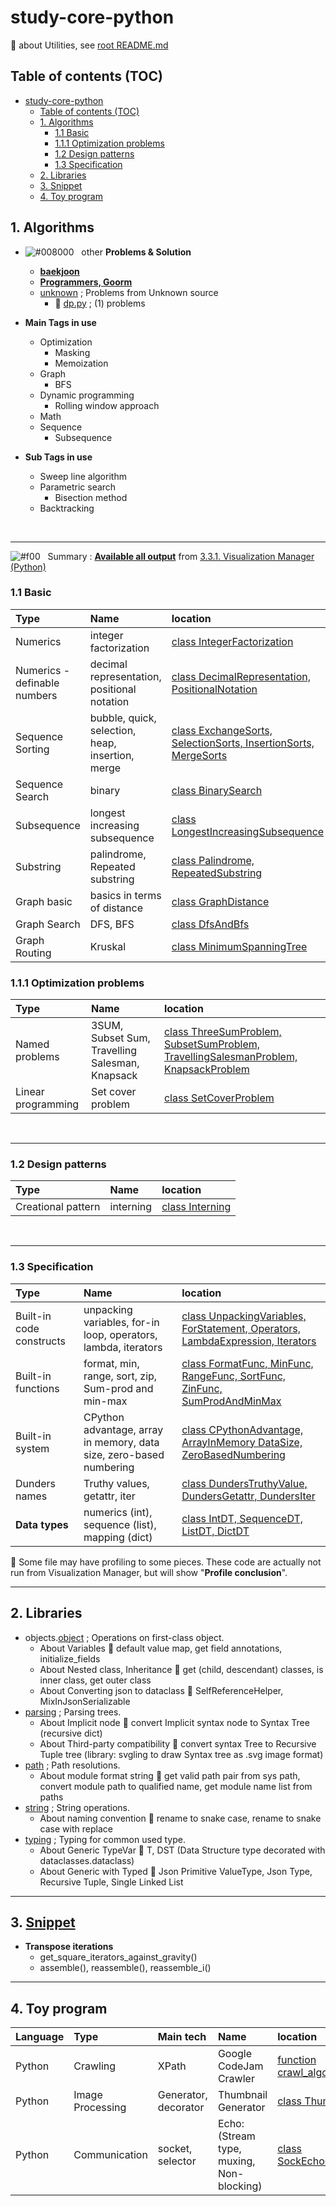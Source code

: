 # study-core-python

📝 about Utilities, see [root README.md](../../README.md#31-python-utilities)

## Table of contents (TOC)

- [study-core-python](#study-core-python)
  - [Table of contents (TOC)](#table-of-contents-toc)
  - [1. Algorithms](#1-algorithms)
    - [1.1 Basic](#11-basic)
    - [1.1.1 Optimization problems](#111-optimization-problems)
    - [1.2 Design patterns](#12-design-patterns)
    - [1.3 Specification](#13-specification)
  - [2. Libraries](#2-libraries)
  - [3. Snippet](#3-snippet)
  - [4. Toy program](#4-toy-program)

## 1. Algorithms

- ![#008000](https://placehold.co/15x15/008000/008000.png) &nbsp; other **Problems & Solution**

  - [**baekjoon**](wbfw109/algorithms/baekjoon/README.md)
  - [**Programmers, Goorm**](wbfw109/algorithms/_pratice/README.md)
  - [unknown](wbfw109/algorithms/unknown/) ; Problems from Unknown source
    - 📝 [dp.py](wbfw109/algorithms/unknown/dp.py) ; (1) problems

- **Main Tags in use**

  - Optimization
    - Masking
    - Memoization
  - Graph
    - BFS
  - Dynamic programming
    - Rolling window approach
  - Math
  - Sequence
    - Subsequence

- **Sub Tags in use**
  - Sweep line algorithm
  - Parametric search
    - Bisection method
  - Backtracking

&nbsp;

---

![#f00](https://placehold.co/15x15/f00/f00.png) &nbsp; Summary : **[Available all output](https://wbfw109.github.io/visualization_manager/ipython_central_control.html)** from [3.3.1. Visualization Manager (Python)](../../README.md#331-visualization-manager-python)

### 1.1 Basic

| Type                         | Name                                             | location                                                                                                        |
| :--------------------------- | :----------------------------------------------- | :-------------------------------------------------------------------------------------------------------------- |
| Numerics                     | integer factorization                            | [class IntegerFactorization](wbfw109/labs/basics/numerics/factorization.py#L19)                                 |
| Numerics - definable numbers | decimal representation, positional notation      | [class DecimalRepresentation, PositionalNotation](wbfw109/labs/basics/numerics/rational_number.py#L19)          |
| Sequence Sorting             | bubble, quick, selection, heap, insertion, merge | [class ExchangeSorts, SelectionSorts, InsertionSorts, MergeSorts](wbfw109/labs/basics/sequences/sorting.py#L26) |
| Sequence Search              | binary                                           | [class BinarySearch](wbfw109/labs/basics/sequences/search.py#L47)                                               |
| Subsequence                  | longest increasing subsequence                   | [class LongestIncreasingSubsequence](wbfw109/labs/basics/sequences/subsequence.py#L21)                          |
| Substring                    | palindrome, Repeated substring                   | [class Palindrome, RepeatedSubstring](wbfw109/labs/basics/sequences/substrings.py#L21)                          |
| Graph basic                  | basics in terms of distance                      | [class GraphDistance](wbfw109/labs/basics/graphs/basic.py#L104)                                                 |
| Graph Search                 | DFS, BFS                                         | [class DfsAndBfs](wbfw109/labs/basics/graphs/search.py#L89)                                                     |
| Graph Routing                | Kruskal                                          | [class MinimumSpanningTree](wbfw109/labs/basics/graphs/routing.py#L102)                                         |

### 1.1.1 Optimization problems

| Type               | Name                                            | location                                                                                                                                       |
| :----------------- | :---------------------------------------------- | :--------------------------------------------------------------------------------------------------------------------------------------------- |
| Named problems     | 3SUM, Subset Sum, Travelling Salesman, Knapsack | [class ThreeSumProblem, SubsetSumProblem, TravellingSalesmanProblem, KnapsackProblem](wbfw109/labs/basics/optimizations/named_problems.py#L48) |
| Linear programming | Set cover problem                               | [class SetCoverProblem](wbfw109/labs/basics/optimizations/linear_programming.py#L57)                                                           |

&nbsp;

---

### 1.2 Design patterns

| Type               | Name      | location                                               |
| :----------------- | :-------- | :----------------------------------------------------- |
| Creational pattern | interning | [class Interning](wbfw109/labs/design_patterns.py#L18) |

&nbsp;

---

### 1.3 Specification

| Type                     | Name                                                                | location                                                                                                                       |
| :----------------------- | :------------------------------------------------------------------ | :----------------------------------------------------------------------------------------------------------------------------- |
| Built-in code constructs | unpacking variables, for-in loop, operators, lambda, iterators      | [class UnpackingVariables, ForStatement, Operators, LambdaExpression, Iterators](wbfw109/labs/builtins/code_constructs.py#L24) |
| Built-in functions       | format, min, range, sort, zip, Sum-prod and min-max                 | [class FormatFunc, MinFunc, RangeFunc, SortFunc, ZinFunc, SumProdAndMinMax](wbfw109/labs/builtins/functions.py#L18)            |
| Built-in system          | CPython advantage, array in memory, data size, zero-based numbering | [class CPythonAdvantage, ArrayInMemory DataSize, ZeroBasedNumbering](wbfw109/labs/builtins/system.py#L18)                      |
| Dunders names            | Truthy values, getattr, iter                                        | [class DundersTruthyValue, DundersGetattr, DundersIter](wbfw109/labs/dunders_names.py#L36)                                     |
| **Data types**           | numerics (int), sequence (list), mapping (dict)                     | [class IntDT, SequenceDT, ListDT, DictDT](wbfw109/labs/basics/data_stucture.py#L28)                                            |

🧊 Some file may have profiling to some pieces. These code are actually not run from Visualization Manager, but will show "**Profile conclusion**".

---

## 2. Libraries

- objects.[object](wbfw109/libs/objects/object.py) ; Operations on first-class object.
  - About Variables 🔪 default value map, get field annotations, initialize_fields
  - About Nested class, Inheritance 🔪 get (child, descendant) classes, is inner class, get outer class
  - About Converting json to dataclass 🔪 SelfReferenceHelper, MixInJsonSerializable
- [parsing](wbfw109/libs/parsing.py) ; Parsing trees.
  - About Implicit node 🔪 convert Implicit syntax node to Syntax Tree (recursive dict)
  - About Third-party compatibility 🔪 convert syntax Tree to Recursive Tuple tree (library: svgling to draw Syntax tree as .svg image format)
- [path](wbfw109/libs/path.py) ; Path resolutions.
  - About module format string 🔪 get valid path pair from sys path, convert module path to qualified name, get module name list from paths
- [string](wbfw109/libs/string.py) ; String operations.
  - About naming convention 🔪 rename to snake case, rename to snake case with replace
- [typing](wbfw109/libs/typing.py) ; Typing for common used type.
  - About Generic TypeVar 🔪 T, DST (Data Structure type decorated with dataclasses.dataclass)
  - About Generic with Typed 🔪 Json Primitive ValueType, Json Type, Recursive Tuple, Single Linked List

---

## 3. [Snippet](wbfw109/template/snippet.py)

- **Transpose iterations**
  - get_square_iterators_against_gravity()
  - assemble(), reassemble(), reassemble_i()

---

## 4. Toy program

| Language | Type             | Main tech            | Name                                      | location                                                                               |
| :------- | :--------------- | :------------------- | :---------------------------------------- | :------------------------------------------------------------------------------------- |
| Python   | Crawling         | XPath                | Google CodeJam Crawler                    | [function crawl_algorithms_code_jam()](wbfw109/libs/utilities/self/algorithms.py#L200) |
| Python   | Image Processing | Generator, decorator | Thumbnail Generator                       | [class ThumbGenExample](wbfw109/labs/dunders_names.py#L411)                            |
| Python   | Communication    | socket, selector     | Echo: (Stream type, muxing, Non-blocking) | [class SockEchoCommunication](wbfw109/labs/networking.py#L73)                          |

